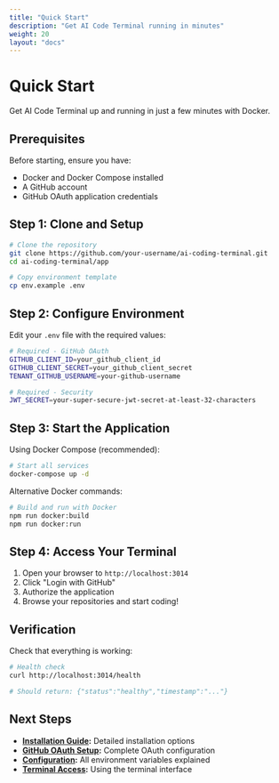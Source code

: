 ```yaml
---
title: "Quick Start"
description: "Get AI Code Terminal running in minutes"
weight: 20
layout: "docs"
---
```


# Quick Start

Get AI Code Terminal up and running in just a few minutes with Docker.

## Prerequisites

Before starting, ensure you have:
- Docker and Docker Compose installed
- A GitHub account
- GitHub OAuth application credentials

## Step 1: Clone and Setup

```bash
# Clone the repository
git clone https://github.com/your-username/ai-coding-terminal.git
cd ai-coding-terminal/app

# Copy environment template
cp env.example .env
```

## Step 2: Configure Environment

Edit your `.env` file with the required values:

```bash
# Required - GitHub OAuth
GITHUB_CLIENT_ID=your_github_client_id
GITHUB_CLIENT_SECRET=your_github_client_secret
TENANT_GITHUB_USERNAME=your-github-username

# Required - Security
JWT_SECRET=your-super-secure-jwt-secret-at-least-32-characters
```

## Step 3: Start the Application

Using Docker Compose (recommended):

```bash
# Start all services
docker-compose up -d
```

Alternative Docker commands:

```bash
# Build and run with Docker
npm run docker:build
npm run docker:run
```

## Step 4: Access Your Terminal

1. Open your browser to `http://localhost:3014`
2. Click "Login with GitHub"
3. Authorize the application
4. Browse your repositories and start coding!

## Verification

Check that everything is working:

```bash
# Health check
curl http://localhost:3014/health

# Should return: {"status":"healthy","timestamp":"..."}
```

## Next Steps

- **[Installation Guide](/docs/getting-started/installation/):** Detailed installation options
- **[GitHub OAuth Setup](/docs/getting-started/github-oauth/):** Complete OAuth configuration
- **[Configuration](/docs/getting-started/configuration/):** All environment variables explained
- **[Terminal Access](/docs/core-features/terminal-access/):** Using the terminal interface